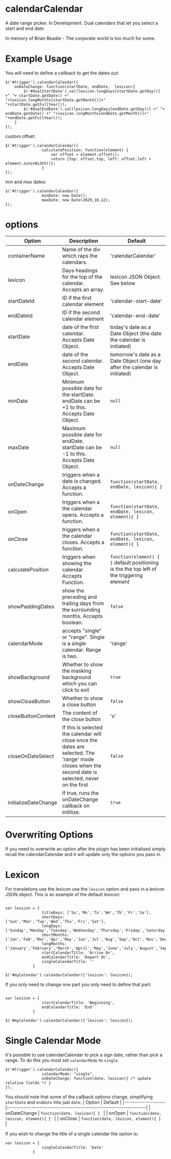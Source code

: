calendarCalendar
================

A date range picker. In Development. Dual calendars that let you select a start and end date.

In memory of Brian Beadie - The corporate world is too much for some.


Example Usage
================


You will need to define a callback to get the dates out:

```
$('#trigger').calendarCalendar({
	onDateChange: function(startDate, endDate,  lexicon){
		$('#dualStartDate').val(lexicon.longDays[startDate.getDay()] +" "+ startDate.getDate() +" "+lexicon.longMonths[startDate.getMonth()]+" "+startDate.getFullYear());
		$('#dualEndDate').val(lexicon.longDays[endDate.getDay()] +" "+ endDate.getDate() +" "+lexicon.longMonths[endDate.getMonth()]+" "+endDate.getFullYear());
	}
});

```

custom offset:

```
$('#trigger').calendarCalendar({
				calculatePosition: function(element) {
					var offset = element.offset();
					return {top: offset.top, left: offset.left + element.outerWidth()};
				}
});
```

min and max dates:

```
$('#trigger').calendarCalendar({
				minDate: new Date();
				maxDate: new Date(2029,10,12);
});
```

options
==========


| Option             | Description                                                                              | Default                                                                                                         |
|--------------------|------------------------------------------------------------------------------------------|-----------------------------------------------------------------------------------------------------------------|
| containerName      | Name of the div which raps the calendars.                                                | 'calendarCalendar'                                                                                                |
| lexicon          | Days headings for the top of the calendar. Accepts an array.                               | lexicon JSON Object. See below                                                                                                             |
| startDateId        | ID if the first calendar element                                                         | 'calendar-start-date'                                                                                             |
| endDateId          | ID if the second calendar element                                                        | 'calendar-end-date'                                                                                               |
| startDate          | date of the first calendar. Accepts Date Object.                                         | today's date as a Date Object (the date the calendar is initiated)                                                               |
| endDate            | date of the second calendar. Accepts Date Object.                                        | tomorrow's date as a Date Object (one day after the calendar is initiated)                                                       |
| minDate            | Minimum possible date for the startDate. endDate can be +1 to this. Accepts Date Object. | ```null```                                                                                                            |
| maxDate            | Maximum possible date for endDate. startDate can be -1 to this. Accepts Date Object.     | ```null```                                                                                                            |
| onDateChange       | triggers when a date is changed. Accepts a function.                                     | ```function(startDate, endDate, lexicon){ } ```                                  |
| onOpen             | triggers when a the calendar opens. Accepts a function.                                  | ```function(startDate, endDate, lexicon, element){ } ```                                  |
| onClose            | triggers when a the calendar closes. Accepts a function.                                 | ```function(startDate, endDate, lexicon, element){ } ```                                  |
| calculatePosition  | triggers when showing the calendar. Accepts Function.                                    | ```function(element) { }``` default positioning is the the top left of the triggering element               |
| showPaddingDates   | show the preceding and trailing days from the surrounding months. Accepts boolean.       | ```false```                                                                                                           |
| calendarMode       | accepts "single" or "range". Single is a single calendar. Range is two.                  |     'range'                                                                                                       |
| showBackground | Whether to show the masking background which you can click to exit | ```true``` |
| showCloseButton | Whether to show a close button | ```false``` |
| closeButtonContent | The content of the close button | 'x' |
| closeOnDateSelect | If this is selected the calendar will close once the dates are selected. The 'range' mode closes when the second date is selected, never on the first | ```false``` |
| initializeDateChange | If true, runs the onDateChange callback on initilize. | ```true``` |

Overwriting Options
===================

If you need to overwrite an option after the plugin has been initialised simply recall the calendarCalendar and it will update only the options you pass in.


Lexicon
========


For translations use the lexicon use the ```lexicon``` option and pass in a lexicon JSON object. This is an example of the default lexicon:

```

var lexicon = {
                titleDays: ['Su','Mo','Tu','We','Th','Fr','Sa'],
                shortDays: ['Sun','Mon','Tue','Wed','Thu','Fri','Sat'],
                longDays: ['Sunday','Monday','Tuesday','Wednesday','Thursday','Friday','Saturday'],
                shortMonths: ['Jan','Feb','Mar','Apr','May','Jun','Jul','Aug','Sep','Oct','Nov','Dec'],
                longMonths: ['January','February','March','April','May','June','July','August','September','October','November','December'],
                startCalendarTitle: 'Arrive On',
                endCalendarTitle: 'Depart On',
				singleCalendarTitle: ''
            }

$('#myCalendar').calendarCalendar({'lexicon': lexicon});

```

If you only need to change one part you only need to define that part:

```

var lexicon = {
                startCalendarTitle: 'Beginning',
                endCalendarTitle: 'End'
            }

$('#myCalendar').calendarCalendar({'lexicon': lexicon});

```

Single Calendar Mode
====================

It's possible to use calendarCalendar to pick a sign date, rather than pick a range. To do this you must set `calendarMode` to `single`.

```
$('#trigger').calendarCalendar({
				calendarMode: "single",
				onDateChange: function(date, lexicon){ /* update relative fields */ }
});
```

You should note that some of the callback options change, simplifying `startDate` and `endDate` into just `date`.
|       Option       |                       Default                                      |
|--------------------|--------------------------------------------------------------------|
| onDateChange       | ```function(date, lexicon){ } ```                                  |
| onOpen             | ```function(date, lexicon, element){ } ```                         |
| onClose            | ```function(date, lexicon, element){ } ```                         |


If you wish to change the title of a single calendar the option is:
```
var lexicon = {
                singleCalendarTitle: 'Date'
            }
```
